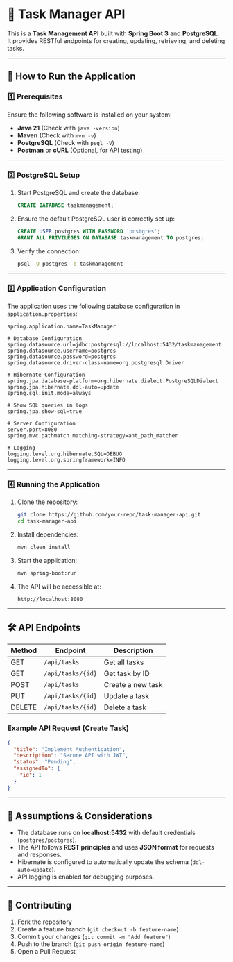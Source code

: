 # 📝 Task Manager API

This is a **Task Management API** built with **Spring Boot 3** and **PostgreSQL**.  
It provides RESTful endpoints for creating, updating, retrieving, and deleting tasks.  

---

## 🚀 **How to Run the Application**

### **1️⃣ Prerequisites**
Ensure the following software is installed on your system:  
- **Java 21** (Check with `java -version`)  
- **Maven** (Check with `mvn -v`)  
- **PostgreSQL** (Check with `psql -V`)  
- **Postman** or **cURL** (Optional, for API testing)  

---

### **2️⃣ PostgreSQL Setup**
1. Start PostgreSQL and create the database:  
   ```sql
   CREATE DATABASE taskmanagement;
   ```
2. Ensure the default PostgreSQL user is correctly set up:  
   ```sql
   CREATE USER postgres WITH PASSWORD 'postgres';
   GRANT ALL PRIVILEGES ON DATABASE taskmanagement TO postgres;
   ```
3. Verify the connection:
   ```bash
   psql -U postgres -d taskmanagement
   ```

---

### **3️⃣ Application Configuration**
The application uses the following database configuration in `application.properties`:  
```properties
spring.application.name=TaskManager

# Database Configuration
spring.datasource.url=jdbc:postgresql://localhost:5432/taskmanagement
spring.datasource.username=postgres
spring.datasource.password=postgres
spring.datasource.driver-class-name=org.postgresql.Driver

# Hibernate Configuration
spring.jpa.database-platform=org.hibernate.dialect.PostgreSQLDialect
spring.jpa.hibernate.ddl-auto=update
spring.sql.init.mode=always

# Show SQL queries in logs
spring.jpa.show-sql=true

# Server Configuration
server.port=8080
spring.mvc.pathmatch.matching-strategy=ant_path_matcher

# Logging
logging.level.org.hibernate.SQL=DEBUG
logging.level.org.springframework=INFO
```

---

### **4️⃣ Running the Application**
1. Clone the repository:  
   ```bash
   git clone https://github.com/your-repo/task-manager-api.git
   cd task-manager-api
   ```
2. Install dependencies:  
   ```bash
   mvn clean install
   ```
3. Start the application:  
   ```bash
   mvn spring-boot:run
   ```
4. The API will be accessible at:  
   ```
   http://localhost:8080
   ```

---

## 🛠 **API Endpoints**
| Method | Endpoint            | Description            |
|--------|---------------------|------------------------|
| GET    | `/api/tasks`        | Get all tasks         |
| GET    | `/api/tasks/{id}`   | Get task by ID        |
| POST   | `/api/tasks`        | Create a new task     |
| PUT    | `/api/tasks/{id}`   | Update a task         |
| DELETE | `/api/tasks/{id}`   | Delete a task         |

### **Example API Request (Create Task)**
```json
{
  "title": "Implement Authentication",
  "description": "Secure API with JWT",
  "status": "Pending",
  "assignedTo": {
    "id": 1
  }
}
```

---

## 📌 **Assumptions & Considerations**
- The database runs on **localhost:5432** with default credentials (`postgres/postgres`).
- The API follows **REST principles** and uses **JSON format** for requests and responses.
- Hibernate is configured to automatically update the schema (`ddl-auto=update`).
- API logging is enabled for debugging purposes.

---

## 🤝 **Contributing**
1. Fork the repository  
2. Create a feature branch (`git checkout -b feature-name`)  
3. Commit your changes (`git commit -m "Add feature"`)  
4. Push to the branch (`git push origin feature-name`)  
5. Open a Pull Request  



